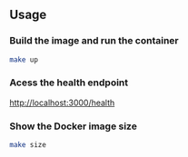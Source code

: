 ## Usage
### Build the image and run the container
```bash
make up
```

### Acess the health endpoint
[http://localhost:3000/health](http://localhost:3000/health)

### Show the Docker image size
```bash
make size
```